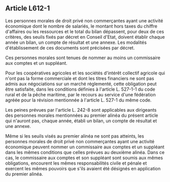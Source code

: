 Article L612-1
----
Les personnes morales de droit privé non commerçantes ayant une activité
économique dont le nombre de salariés, le montant hors taxes du chiffre
d'affaires ou les ressources et le total du bilan dépassent, pour deux de ces
critères, des seuils fixés par décret en Conseil d'Etat, doivent établir chaque
année un bilan, un compte de résultat et une annexe. Les modalités
d'établissement de ces documents sont précisées par décret.

Ces personnes morales sont tenues de nommer au moins un commissaire aux comptes
et un suppléant.

Pour les coopératives agricoles et les sociétés d'intérêt collectif agricole qui
n'ont pas la forme commerciale et dont les titres financiers ne sont pas admis
aux négociations sur un marché réglementé, cette obligation peut être
satisfaite, dans les conditions définies à l'article L. 527-1-1 du code rural et
de la pêche maritime, par le recours au service d'une fédération agréée pour la
révision mentionnée à l'article L. 527-1 du même code.

Les peines prévues par l'article L. 242-8 sont applicables aux dirigeants des
personnes morales mentionnées au premier alinéa du présent article qui n'auront
pas, chaque année, établi un bilan, un compte de résultat et une annexe.

Même si les seuils visés au premier alinéa ne sont pas atteints, les personnes
morales de droit privé non commerçantes ayant une activité économique peuvent
nommer un commissaire aux comptes et un suppléant dans les mêmes conditions que
celles prévues au deuxième alinéa. Dans ce cas, le commissaire aux comptes et
son suppléant sont soumis aux mêmes obligations, encourent les mêmes
responsabilités civile et pénale et exercent les mêmes pouvoirs que s'ils
avaient été désignés en application du premier alinéa.
